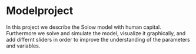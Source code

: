 # Modelproject

In this project we describe the Solow model with human capital. Furthermore we solve and simulate the model, visualize it graphically, and add differnt sliders in order to improve the understanding of the parameters and variables.   
